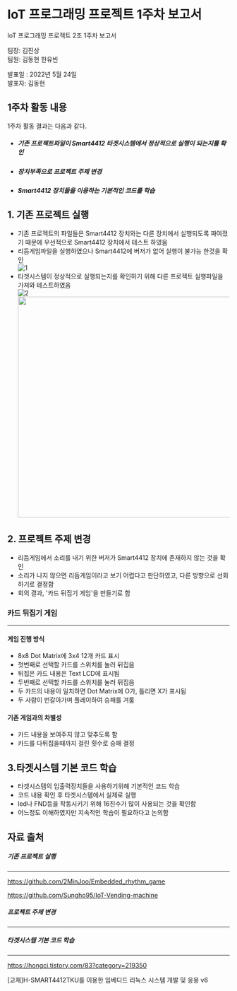 # IoT 프로그래밍 프로젝트 1주차 보고서

IoT 프로그래밍 프로젝트 2조 1주차 보고서

팀장: 김진상<br>팀원: 김동현 한유빈

발표일 : 2022년 5월 24일<br>발표자: 김동현







## 1주차 활동 내용

1주차 활동 결과는 다음과 같다.

- ##### 기존 프로젝트파일이 Smart4412 타겟시스템에서 정상적으로 실행이 되는지를 확인

- ##### 장치부족으로 프로젝트 주제 변경

- ##### Smart4412 장치들을 이용하는 기본적인 코드를 학습









## 1. 기존 프로젝트 실행

- 기존 프로젝트의 파일들은 Smart4412 장치와는 다른 장치에서 실행되도록 짜여졌기 때문에 우선적으로 Smart4412 장치에서 테스트 하였음
- 리듬게임파일을 실행하였으나 Smart4412에 버저가 없어 실행이 불가능 한것을 확인<br> ![1](IOT2\img\1.PNG)
- 타겟시스템이 정상적으로 실행되는지를 확인하기 위해 다른 프로젝트 실행파일을 가져와 테스트하였음<br>![2](C:\Users\eldkf\OneDrive\Documents\GitHub\IOT2\img\2.PNG)<img src="C:\Users\eldkf\OneDrive\Documents\GitHub\IOT2\img\3.jpg" width="500" height="500"/>











## 2. 프로젝트 주제 변경

- 리듬게임에서 소리를 내기 위한 버저가 Smart4412 장치에 존재하지 않는 것을 확인
- 소리가 나지 않으면 리듬게임이라고 보기 어렵다고 판단하였고, 다른 방향으로 선회하기로 결정함
- 회의 결과, '카드 뒤집기 게임'을 만들기로 함



### 카드 뒤집기 게임 

---

#### 게임 진행 방식

- 8x8 Dot Matrix에 3x4 12개 카드 표시
- 첫번째로 선택할 카드를 스위치를 눌러 뒤집음
- 뒤집은 카드 내용은 Text LCD에 표시됨
- 두번째로 선택할 카드를 스위치를 눌러 뒤집음
- 두 카드의 내용이 일치하면 Dot Matrix에 O가, 틀리면 X가 표시됨
- 두 사람이 번갈아가며 플레이하여 승패를 겨룸



#### 기존 게임과의 차별성

- 카드 내용을 보여주지 않고 맞추도록 함
- 카드를 다뒤집을때까지 걸린 횟수로 승패 결정









## 3.타겟시스템 기본 코드 학습

- 타겟시스템의 입출력장치들을 사용하기위해 기본적인 코드 학습
- 코드 내용 확인 후 타겟시스템에서 실제로 실행
- led나 FND등을 작동시키기 위해 16진수가 많이 사용되는 것을 확인함
- 어느정도 이해하였지만 지속적인 학습이 필요하다고 논의함











## 자료 출처

##### 기존 프로젝트 실행

---

https://github.com/2MinJoo/Embedded_rhythm_game

https://github.com/Sungho95/IoT-Vending-machine

##### 프로젝트 주제 변경

---

##### 타겟시스템 기본 코드 학습

---

https://hongci.tistory.com/83?category=219350

[교재]H-SMART4412TKU를 이용한 임베디드 리눅스 시스템 개발 및 응용 v6

















